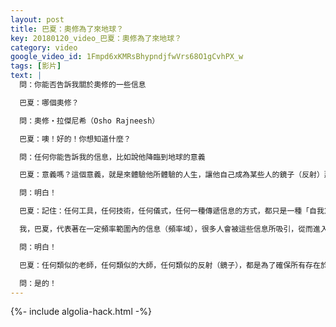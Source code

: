 ```yaml
---
layout: post
title: 巴夏：奧修為了來地球？
key: 20180120_video_巴夏：奧修為了來地球？
category: video
google_video_id: 1Fmpd6xKMRsBhypndjfwVrs68O1gCvhPX_w
tags: [影片]
text: |
  問：你能否告訴我關於奧修的一些信息

  巴夏：哪個奧修？

  問：奧修‧拉傑尼希（Osho Rajneesh）

  巴夏：噢！好的！你想知道什麼？

  問：任何你能告訴我的信息，比如說他降臨到地球的意義

  巴夏：意義嗎？這個意義，就是來體驗他所體驗的人生，讓他自己成為某些人的鏡子（反射）那些需要這面「鏡子」的人，提醒他們從另外的某個角度看事物，這你能明白嗎？

  問：明白！

  巴夏：記住：任何工具，任何技術，任何儀式，任何一種傳遞信息的方式，都只是一種「自我意識許可」，那些需要這種「自我意識許可」的人，就會被它所吸引，並觸發他們成為 更圓滿、更真實的自己，所以不同的人做的方式不一樣，呈現自己的方式也不一樣，他們各自代表著一定的頻率與振動，對某些人是有效的，但並不意味著對所有人都有效，即使是我傳遞的信息，也不是對所有人都有效，這點我很清楚

  我，巴夏，代表著在一定頻率範圍內的信息（頻率域），很多人會被這些信息所吸引，從而進入這個頻率範圍，並且使用這些信息，因為這些人，與這些信息有著相似的頻率，明白嗎？

  問：明白！

  巴夏：任何類似的老師，任何類似的大師，任何類似的反射（鏡子），都是為了確保所有存在於地球上的不同的信息系統都能被解答，並且至少有一個機會，找到他們所需要的、最適合、最有效的信息。這對你有幫助嗎？

  問：是的！
---
```


{%- include algolia-hack.html -%}
